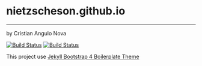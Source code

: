# nietzscheson.github.io
---
by Cristian Angulo Nova

[![Build Status](https://travis-ci.org/nietzscheson/nietzscheson.github.io.svg?branch=master)](https://travis-ci.org/nietzscheson/nietzscheson.github.io)
[![Build Status](https://travis-ci.org/nietzscheson/nietzscheson.github.io.svg?branch=develop)](https://travis-ci.org/nietzscheson/nietzscheson.github.io)

This project use [Jekyll Bootstrap 4 Boilerplate Theme](https://github.com/hexlet-boilerplates/jekyll-bootstrap4-docker)

